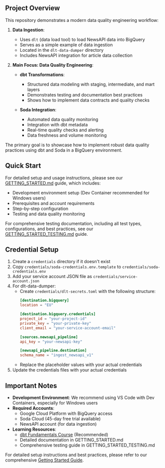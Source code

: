 ## Project Overview

This repository demonstrates a modern data quality engineering workflow:

1. **Data Ingestion**:
   - Uses `dlt` (data load tool) to load NewsAPI data into BigQuery
   - Serves as a simple example of data ingestion
   - Located in the `dlt-data-dumper` directory
   - Includes NewsAPI integration for article data collection

2. **Main Focus: Data Quality Engineering**:
   - **dbt Transformations**:
     - Structured data modeling with staging, intermediate, and mart layers
     - Demonstrates testing and documentation best practices
     - Shows how to implement data contracts and quality checks
   
   - **Soda Integration**:
     - Automated data quality monitoring
     - Integration with dbt metadata
     - Real-time quality checks and alerting
     - Data freshness and volume monitoring

The primary goal is to showcase how to implement robust data quality practices using dbt and Soda in a BigQuery environment.

## Quick Start

For detailed setup and usage instructions, please see our [GETTING_STARTED.md](GETTING_STARTED.md) guide, which includes:
- Development environment setup (Dev Container recommended for Windows users)
- Prerequisites and account requirements
- Step-by-step configuration
- Testing and data quality monitoring

For comprehensive testing documentation, including all test types, configurations, and best practices, see our [GETTING_STARTED_TESTING.md](GETTING_STARTED_TESTING.md) guide.

## Credential Setup
1. Create a `credentials` directory if it doesn't exist
2. Copy `credentials/soda-credentials.env.template` to `credentials/soda-credentials.env`
3. Add your service account JSON file as `credentials/service-account.json`
4. For dlt-data-dumper:
   - Create `credentials/dlt-secrets.toml` with the following structure:
     ```toml
     [destination.bigquery]
     location = "EU"

     [destination.bigquery.credentials]
     project_id = "your-project-id"
     private_key = "your-private-key"
     client_email = "your-service-account-email"

     [sources.newsapi_pipeline]
     api_key = "your-newsapi-key"

     [newsapi_pipeline.destination]
     schema_name = "ingest_newsapi_v1"
     ```
   - Replace the placeholder values with your actual credentials
5. Update the credentials files with your actual credentials

## Important Notes

- **Development Environment**: We recommend using VS Code with Dev Containers, especially for Windows users
- **Required Accounts**:
  - Google Cloud Platform with BigQuery access
  - Soda Cloud (45-day free trial available)
  - NewsAPI account (for data ingestion)
- **Learning Resources**: 
  - [dbt Fundamentals Course](https://learn.getdbt.com/courses/dbt-fundamentals) (Recommended)
  - Detailed documentation in GETTING_STARTED.md
  - Comprehensive testing guide in GETTING_STARTED_TESTING.md

For detailed setup instructions and best practices, please refer to our comprehensive [Getting Started Guide](GETTING_STARTED.md).